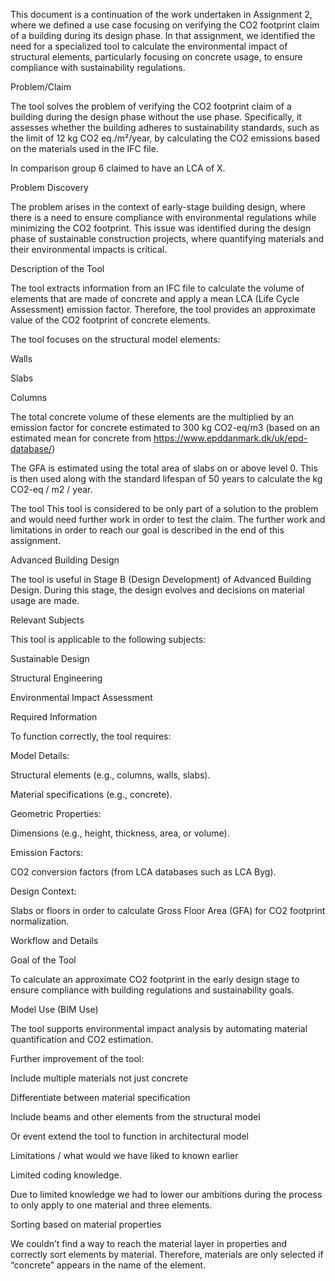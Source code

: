 This document is a continuation of the work undertaken in Assignment 2, where we defined a use case focusing on verifying the CO2 footprint claim of a building during its design phase. In that assignment, we identified the need for a specialized tool to calculate the environmental impact of structural elements, particularly focusing on concrete usage, to ensure compliance with sustainability regulations. 

Problem/Claim 

The tool solves the problem of verifying the CO2 footprint claim of a building during the design phase without the use phase. Specifically, it assesses whether the building adheres to sustainability standards, such as the limit of 12 kg CO2 eq./m²/year, by calculating the CO2 emissions based on the materials used in the IFC file. 

In comparison group 6 claimed to have an LCA of X. 

Problem Discovery 

The problem arises in the context of early-stage building design, where there is a need to ensure compliance with environmental regulations while minimizing the CO2 footprint. This issue was identified during the design phase of sustainable construction projects, where quantifying materials and their environmental impacts is critical. 

Description of the Tool 

The tool extracts information from an IFC file to calculate the volume of elements that are made of concrete and apply a mean LCA (Life Cycle Assessment) emission factor. Therefore, the tool provides an approximate value of the CO2 footprint of concrete elements. 

The tool focuses on the structural model elements: 

Walls 

Slabs 

Columns 

The total concrete volume of these elements are the multiplied by an emission factor for concrete estimated to 300 kg CO2-eq/m3 (based on an estimated mean for concrete from https://www.epddanmark.dk/uk/epd-database/) 

The GFA is estimated using the total area of slabs on or above level 0. This is then used along with the standard lifespan of 50 years to calculate the kg CO2-eq / m2 / year. 

The tool This tool is considered to be only part of a solution to the problem and would need further work in order to test the claim. The further work and limitations in order to reach our goal is described in the end of this assignment. 

 

Advanced Building Design 

The tool is useful in Stage B (Design Development) of Advanced Building Design. During this stage, the design evolves and decisions on material usage are made. 

Relevant Subjects 

This tool is applicable to the following subjects: 

Sustainable Design 

Structural Engineering 

Environmental Impact Assessment 

 

Required Information 

To function correctly, the tool requires: 

Model Details: 

Structural elements (e.g., columns, walls, slabs). 

Material specifications (e.g., concrete). 

Geometric Properties: 

Dimensions (e.g., height, thickness, area, or volume). 

Emission Factors: 

CO2 conversion factors (from LCA databases such as LCA Byg). 

Design Context: 

Slabs or floors in order to calculate Gross Floor Area (GFA) for CO2 footprint normalization. 

 

Workflow and Details 

Goal of the Tool 

To calculate an approximate CO2 footprint in the early design stage to ensure compliance with building regulations and sustainability goals. 

Model Use (BIM Use) 

The tool supports environmental impact analysis by automating material quantification and CO2 estimation. 

 

Further improvement of the tool: 

Include multiple materials not just concrete 

Differentiate between material specification  

Include beams and other elements from the structural model 

Or event extend the tool to function in architectural model   

Limitations / what would we have liked to known earlier 

Limited coding knowledge.  

Due to limited knowledge we had to lower our ambitions during the process to only apply to one material and three elements. 

 

Sorting based on material properties 

We couldn’t find a way to reach the material layer in properties and correctly sort elements by material. Therefore, materials are only selected if “concrete” appears in the name of the element. 
